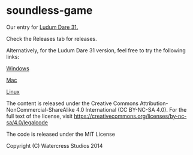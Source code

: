 soundless-game
==============
Our entry for [Ludum Dare 31.](http://ludumdare.com/compo/ludum-dare-31/?action=preview&uid=45841)

Check the Releases tab for releases.

Alternatively, for the Ludum Dare 31 version, feel free to try the following links:

[Windows](http://kylemsguy.com/files/lull-1.0alpha3-win.zip)

[Mac](http://kylemsguy.com/files/lull-1.0alpha3-mac.zip)

[Linux](http://kylemsguy.com/files/lull-1.0alpha3-linux.tar.bz2)

The content is released under the Creative Commons Attribution-NonCommercial-ShareAlike 4.0 International (CC BY-NC-SA 4.0).
For the full text of the license, visit https://creativecommons.org/licenses/by-nc-sa/4.0/legalcode

The code is released under the MIT License

Copyright (C) Watercress Studios 2014

